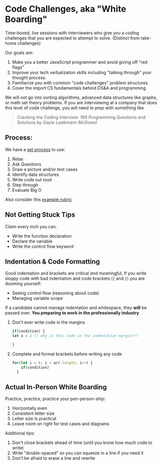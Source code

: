 Code Challenges, aka "White Boarding"
===

Time-boxed, live sessions with interviewers who give you a coding challenges that you are expected to attempt to solve. (Distinct from take-home challenges)

Our goals are:

1. Make you a better JavaScript programmer and avoid giving off "red flags"
1. Improve your tech verbalization skills including "talking through" your thought process.
1. Familiarize you with common "code challenges" problem structures
1. Cover the import CS fundamentals behind DS&A and programming

We will _not_ go into sorting algorithms, advanced data structures like graphs, or math set theory problems. If you are interviewing at a company that does this level of code challenge, you will need to prep with something like 

> Cracking the Coding Interview: 189 Programming Questions and Solutions _by Gayle Laakmann McDowel_

## Process:

We have a [set process](how-to-whiteboard.pdf) to use:

1. Relax
1. Ask Questions
1. Draw a picture and/or test cases
1. Identify data structures
1. Write code out loud
1. Step through
1. Evaluate Big O

Also consider this [example rubric](example-whiteboard-rubric.md)

## Not Getting Stuck Tips

Claim every inch you can:

* Write the function declaration
* Declare the variable
* Write the control flow keyword

## Indentation & Code Formatting

Good indentation and brackets are critical _and meaningful_, If you write sloppy code with bad indentation and code brackets (`{` and `}`) you are dooming yourself:
* Seeing control flow (reasoning about code)
* Managing variable scope

If a candidate cannot manage indentation and whitespace, they **will** be passed over. **You preparing to work in the professionally industry**

1. Don't ever write code in the margins
    ```js
    if(condition) {
    let x = 2 // why is this code in the indentation margin?!?
    
    }
    ```
1. Complete and format brackets before writing any code
    ```js
    for(let i = 0; i < arr.length; i++) {
        if(condition)
      }
    ```

## Actual In-Person White Boarding

Practice, practice, practice your pen-person-ship:
1. Horizontally even
1. Consistent letter size
1. Letter size is practical
1. Leave room on right for test cases and diagrams

Additional tips:
1. Don't close brackets ahead of time (until you know how much code to write)
1. Write "double-spaced" so you can squeeze in a line if you need it
1. Don't be afraid to erase a line and rewrite